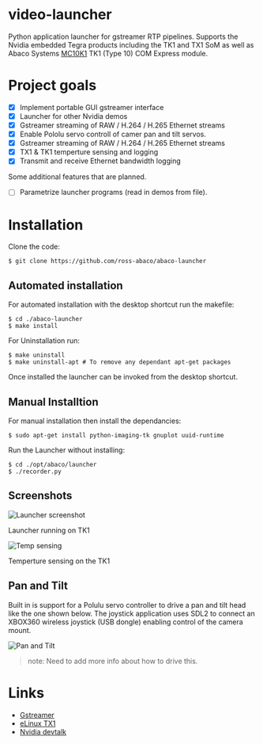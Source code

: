 # video-launcher
Python application launcher for gstreamer RTP pipelines. Supports the Nvidia embedded Tegra products including the TK1 and TX1 SoM as well as Abaco Systems [MC10K1](https://www.abaco.com/products/mcom10-k1-mini-com-express) TK1 (Type 10) COM Express module.

# Project goals
- [x] Implement portable GUI gstreamer interface
- [x] Launcher for other Nvidia demos
- [x] Gstreamer streaming of RAW / H.264 / H.265 Ethernet streams
- [x] Enable Pololu servo controll of camer pan and tilt servos.
- [x] Gstreamer streaming of RAW / H.264 / H.265 Ethernet streams
- [x] TX1 & TK1 temperture sensing and logging
- [x] Transmit and receive Ethernet bandwidth logging

Some additional features that are planned.
- [ ] Parametrize launcher programs (read in demos from file).

# Installation
Clone the code:

    $ git clone https://github.com/ross-abaco/abaco-launcher
## Automated installation
For automated installation with the desktop shortcut run the makefile:

    $ cd ./abaco-launcher
    $ make install
For Uninstallation run:

    $ make uninstall
    $ make uninstall-apt # To remove any dependant apt-get packages
Once installed the launcher can be invoked from the desktop shortcut.

## Manual Installtion
For manual installation then install the dependancies:

    $ sudo apt-get install python-imaging-tk gnuplot uuid-runtime
Run the Launcher without installing:

    $ cd ./opt/abaco/launcher
    $ ./recorder.py
   
## Screenshots
![Launcher screenshot](abaco/Abaco-launcher01.png)

Launcher running on TK1

![Temp sensing](abaco/Abaco-launcher02.png)

Temperture sensing on the TK1
## Pan and Tilt
Built in is support for a Polulu servo controller to drive a pan and tilt head like the one shown below. The joystick application uses SDL2 to connect an XBOX360 wireless joystick (USB dongle) enabling control of the camera mount. 

![Pan and Tilt](abaco/bot2.png)

> note: Need to add more info about how to drive this.

# Links
* [Gstreamer](https://gstreamer.freedesktop.org/)
* [eLinux TX1](http://elinux.org/Jetson_TX1)
* [Nvidia devtalk](https://devtalk.nvidia.com/default/board/164/)

